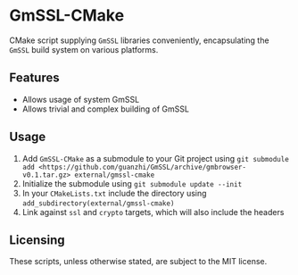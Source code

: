 # GmSSL-CMake
CMake script supplying `GmSSL` libraries conveniently, encapsulating the
`GmSSL` build system on various platforms.

## Features
* Allows usage of system GmSSL
* Allows trivial and complex building of GmSSL

## Usage
1. Add `GmSSL-CMake` as a submodule to your Git project using `git submodule 
add <https://github.com/guanzhi/GmSSL/archive/gmbrowser-v0.1.tar.gz> external/gmssl-cmake`
2. Initialize the submodule using `git submodule update --init`
3. In your `CMakeLists.txt` include the directory using 
`add_subdirectory(external/gmssl-cmake)`
4. Link against `ssl` and `crypto` targets, which will also include the headers

## Licensing
These scripts, unless otherwise stated, are subject to the MIT license.
